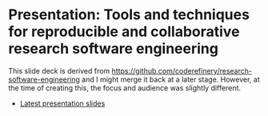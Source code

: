 # Presentation: Tools and techniques for reproducible and collaborative research software engineering

This slide deck is derived from
https://github.com/coderefinery/research-software-engineering and I might merge
it back at a later stage. However, at the time of creating this, the focus and
audience was slightly different.

- [Latest presentation slides](https://cicero.xyz/v3/remark/0.14.0/github.com/bast/reproducible-rse/main/presentation.md/)
